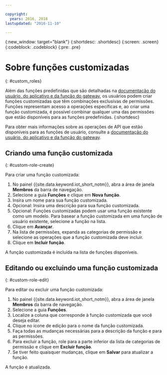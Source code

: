 ```yaml
---

copyright:
  years: 2016, 2018
lastupdated: "2016-11-10"

---
```


{:new_window: target="blank"}
{:shortdesc: .shortdesc}
{:screen: .screen}
{:codeblock: .codeblock}
{:pre: .pre}

# Sobre funções customizadas
{: #custom_roles}

Além das funções predefinidas que são detalhadas na [documentação do usuário, do aplicativo e da função do gateway](roles_index.html), os usuários podem criar funções customizadas que têm combinações exclusivas de permissões. Funções representam acesso a operações específicas e, ao criar uma função customizada, é possível combinar qualquer uma das permissões que estão disponíveis para as funções predefinidas.
{:shortdesc}

Para obter mais informações sobre as operações de API que estão disponíveis para as funções de usuário, consulte a [documentação do usuário, do aplicativo e da função do gateway](roles_index.html).

## Criando uma função customizada
{: #custom-role-create}

Para criar uma função customizada:

1. No painel {{site.data.keyword.iot_short_notm}}, abra a área de janela **Membros** da barra de navegação.
2. Selecione a guia **Funções** e clique em **Nova função**.
3. Insira um nome para sua função customizada.
4. Opcional: Insira uma descrição para sua função customizada.
5. Opcional: Funções customizadas podem usar uma função existente como um modelo. Para basear a função customizada em uma função de usuário existente, selecione a função na lista.
6. Clique em **Avançar**.
7. Na lista de permissões, expanda as categorias de permissão e selecione as operações que a função customizada deve incluir.
8. Clique em **Incluir função**.

A função customizada é incluída na lista de funções disponíveis.

## Editando ou excluindo uma função customizada
{: #custom-role-edit}

Para editar ou excluir uma função customizada:

1. No painel {{site.data.keyword.iot_short_notm}}, abra a área de janela **Membros** da barra de navegação.
2. Selecione a guia **Funções**.
3. Localize a coluna que corresponde à função customizada que você deseja editar.
3. Clique no ícone de edição para o nome da função customizada.
4. Faça todas as mudanças necessárias para a descrição da função e para as permissões.
5. Para excluir a função, role para a parte inferior da lista de categorias de permissão e clique em **Excluir função**.
5. Se tiver feito quaisquer mudanças, clique em **Salvar** para atualizar a função.

A função é atualizada.
